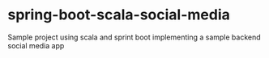 # spring-boot-scala-social-media
Sample project using scala and sprint boot implementing a sample backend social media app
